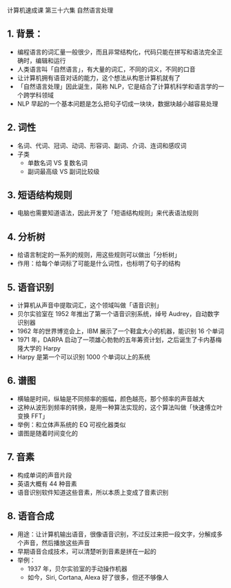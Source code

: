 计算机速成课 第三十六集 自然语言处理

## 1. 背景：
- 编程语言的词汇量一般很少，而且非常结构化，代码只能在拼写和语法完全正确时，编辑和运行
- 人类语言叫「自然语言」，有大量的词汇，不同的词义，不同的口音
- 让计算机拥有语音对话的能力，这个想法从构思计算机就有了
- 「自然语言处理」因此诞生，简称 NLP，它是结合了计算机科学和语言学的一个跨学科领域
- NLP 早起的一个基本问题是怎么把句子切成一块块，数据块越小越容易处理

## 2. 词性
- 名词、代词、冠词、动词、形容词、副词、介词、连词和感叹词
- 子类
  - 单数名词 VS 复数名词
  - 副词最高级 VS 副词比较级


## 3. 短语结构规则
- 电脑也需要知道语法，因此开发了「短语结构规则」来代表语法规则

## 4. 分析树
- 给语言制定的一系列的规则，用这些规则可以做出「分析树」
- 作用：给每个单词标了可能是什么词性，也标明了句子的结构

## 5. 语音识别
- 计算机从声音中提取词汇，这个领域叫做「语音识别」
- 贝尔实验室在 1952 年推出了第一个语音识别系统，绰号 Audrey，自动数字识别器
- 1962 年的世界博览会上，IBM 展示了一个鞋盒大小的机器，能识别 16 个单词
- 1971 年，DARPA 启动了一项雄心勃勃的五年筹资计划，之后诞生了卡内基梅隆大学的 Harpy
- Harpy 是第一个可以识别 1000 个单词以上的系统

## 6. 谱图
- 横轴是时间，纵轴是不同频率的振幅，颜色越亮，那个频率的声音越大
- 这种从波形到频率的转换，是用一种算法实现的，这个算法叫做「快速傅立叶变换 FFT」
- 举例：和立体声系统的 EQ 可视化器类似
- 谱图是随着时间变化的


## 7. 音素
- 构成单词的声音片段
- 英语大概有 44 种音素
- 语音识别软件知道这些音素，所以本质上变成了音素识别

## 8. 语音合成
- 用途：让计算机输出语音，很像语音识别，不过反过来把一段文字，分解成多个声音，然后播放这些声音
- 早期语音合成技术，可以清楚听到音素是拼在一起的
- 举例：
  - 1937 年，贝尔实验室的手动操作机器
  - 如今，Siri, Cortana, Alexa 好了很多，但还不够像人


